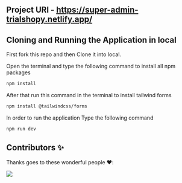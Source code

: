 ## Project URl - https://super-admin-trialshopy.netlify.app/

## Cloning and Running the Application in local

First fork this repo and then Clone it into local.

Open the terminal and type the following command to install all npm packages

```bash
npm install
```
After that run this command in the terminal to install tailwind forms

```bash
npm install @tailwindcss/forms
```

In order to run the application Type the following command


```bash
npm run dev
```


## Contributors ✨

Thanks goes to these wonderful people ❤️:

<!-- ALL-CONTRIBUTORS-LIST:START - Do not remove or modify this section -->
<!-- prettier-ignore-start -->
<!-- markdownlint-disable -->
<a href = "https://github.com/Nikhilkumar055/Super-Admin/graphs/contributors">
<img src = "https://contrib.rocks/image?repo=Nikhilkumar055/Super-Admin"/>
</a>
